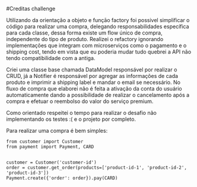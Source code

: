 #Creditas challenge


Utilizando da orientação a objeto e funçāo factory foi possivel simplificar o código para realizar uma compra, delegando responsabilidades específica para cada classe, dessa forma existe um flow único de compra, independente do tipo de produto. Realizei o refactory ignorando implementações que integram com microserviços como o pagamento e o shipping cost, tendo em vista que eu poderia mudar tudo quebrei a API não tendo compatibilidade com a antiga.

Criei uma classe base chamada DataModel responsável por realizar o CRUD, já a Notifier é responsável por agregar as informações de cada produto e imprimir a shipping label e mandar o email se necessário. No fluxo de compra que elaborei não é feita a ativação da conta do usuário automaticamente dando a possibilidade de realizar o cancelamento após a compra e efetuar o reembolso do valor do serviço premium.

Como orientado respeitei o tempo para realizar o desafio não implementando os testes :( e o projeto por completo.

Para realizar uma compra é bem simples:

````
from customer import Customer
from payment import Payment, CARD


customer = Customer('customer-id')
order = customer.get_order(products=['product-id-1', 'product-id-2', 'product-id-3'])
Payment.create({'order': order}).pay(CARD)
````